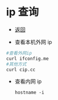 # ip 查询

- [返回](./README.md)

- 查看本机外网 ip

```sh
#查看外网ip
curl ifconfig.me
#其他方式
curl cip.cc
```

- 查看内网 ip

  `hostname -i`

